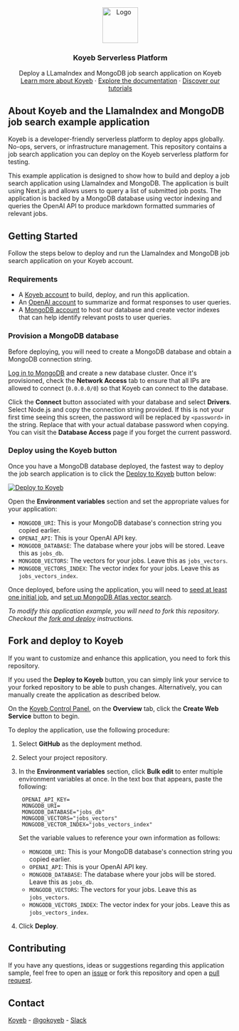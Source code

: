 <div align="center">
  <a href="https://koyeb.com">
    <img src="https://www.koyeb.com/static/images/icons/koyeb.svg" alt="Logo" width="80" height="80">
  </a>
  <h3 align="center">Koyeb Serverless Platform</h3>
  <p align="center">
    Deploy a LLamaIndex and MongoDB job search application on Koyeb
    <br />
    <a href="https://koyeb.com">Learn more about Koyeb</a>
    ·
    <a href="https://koyeb.com/docs">Explore the documentation</a>
    ·
    <a href="https://koyeb.com/tutorials">Discover our tutorials</a>
  </p>
</div>


## About Koyeb and the LlamaIndex and MongoDB job search example application

Koyeb is a developer-friendly serverless platform to deploy apps globally. No-ops, servers, or infrastructure management.  This repository contains a job search application you can deploy on the Koyeb serverless platform for testing.

This example application is designed to show how to build and deploy a job search application using LlamaIndex and MongoDB.  The application is built using Next.js and allows users to query a list of submitted job posts.  The application is backed by a MongoDB database using vector indexing and queries the OpenAI API to produce markdown formatted summaries of relevant jobs.

## Getting Started

Follow the steps below to deploy and run the LlamaIndex and MongoDB job search application on your Koyeb account.

### Requirements

* A [Koyeb account](https://app.koyeb.com/auth/signup) to build, deploy, and run this application.
* An [OpenAI account](https://platform.openai.com) to summarize and format responses to user queries.
* A [MongoDB account](https://mongodb.com) to host our database and create vector indexes that can help identify relevant posts to user queries.

### Provision a MongoDB database

Before deploying, you will need to create a MongoDB database and obtain a MongoDB connection string.

[Log in to MongoDB](https://account.mongodb.com/account/login) and create a new database cluster.  Once it's provisioned, check the **Network Access** tab to ensure that all IPs are allowed to connect (`0.0.0.0/0`) so that Koyeb can connect to the database.

Click the **Connect** button associated with your database and select **Drivers**.  Select Node.js and copy the connection string provided.  If this is not your first time seeing this screen, the password will be replaced by `<password>` in the string. Replace that with your actual database password when copying.  You can visit the **Database Access** page if you forget the current password.

### Deploy using the Koyeb button

Once you have a MongoDB database deployed, the fastest way to deploy the job search application is to click the [Deploy to Koyeb](https://www.koyeb.com/docs/build-and-deploy/deploy-to-koyeb-button) button below:

[![Deploy to Koyeb](https://www.koyeb.com/static/images/deploy/button.svg)](https://app.koyeb.com/deploy?name=llamaindex-job-search&type=git&repository=koyeb%2Fexample-llamaindex-mongodb-job-search&branch=main&builder=buildpack&env%5BOPENAI_API_KEY%5D=CHANGE_ME&env%5BMONGODB_URI%5D=CHANGE_ME&env%5BMONGODB_DATABASE%5D=jobs_db&env%5BMONGODB_VECTORS%5D=jobs_vectors&env%5BMONGODB_VECTOR_INDEX%5D=jobs_vectors_index&ports=8000%3Bhttp%3B%2F)

Open the **Environment variables** section and set the appropriate values for your application:

- `MONGODB_URI`: This is your MongoDB database's connection string you copied earlier.
- `OPENAI_API`: This is your OpenAI API key.
- `MONGODB_DATABASE`: The database where your jobs will be stored.  Leave this as `jobs_db`.
- `MONGODB_VECTORS`: The vectors for your jobs.  Leave this as `jobs_vectors`.
- `MONGODB_VECTORS_INDEX`: The vector index for your jobs.  Leave this as `jobs_vectors_index`.

Once deployed, before using the application, you will need to [seed at least one initial job](https://koyeb.com/tutorials/using-llamaindex-and-mongodb-to-build-a-job-search-assistant#seed-the-job-database), and [set up MongoDB Atlas vector search](https://koyeb.com/tutorials/using-llamaindex-and-mongodb-to-build-a-job-search-assistant#set-up-mongo-db-atlas-vector-search).

_To modify this application example, you will need to fork this repository. Checkout the [fork and deploy](#fork-and-deploy-to-koyeb) instructions._

## Fork and deploy to Koyeb

If you want to customize and enhance this application, you need to fork this repository.

If you used the **Deploy to Koyeb** button, you can simply link your service to your forked repository to be able to push changes.  Alternatively, you can manually create the application as described below.

On the [Koyeb Control Panel](https://app.koyeb.com/), on the **Overview** tab, click the **Create Web Service** button to begin.

To deploy the application, use the following procedure:

1. Select **GitHub** as the deployment method.
2. Select your project repository.
3. In the **Environment variables** section, click **Bulk edit** to enter multiple environment variables at once. In the text box that appears, paste the following:

   ```
    OPENAI_API_KEY=
    MONGODB_URI=
    MONGODB_DATABASE="jobs_db"
    MONGODB_VECTORS="jobs_vectors"
    MONGODB_VECTOR_INDEX="jobs_vectors_index"
   ```

   Set the variable values to reference your own information as follows:

    - `MONGODB_URI`: This is your MongoDB database's connection string you copied earlier.
    - `OPENAI_API`: This is your OpenAI API key.
    - `MONGODB_DATABASE`: The database where your jobs will be stored.  Leave this as `jobs_db`.
    - `MONGODB_VECTORS`: The vectors for your jobs.  Leave this as `jobs_vectors`.
    - `MONGODB_VECTORS_INDEX`: The vector index for your jobs.  Leave this as `jobs_vectors_index`.

4. Click **Deploy**.

## Contributing

If you have any questions, ideas or suggestions regarding this application sample, feel free to open an [issue](https://github.com/koyeb/example-llamaindex-mongodb-job-search/issues) or fork this repository and open a [pull request](https://github.com/koyeb/example-llamaindex-mongodb-job-search/pulls).

## Contact

[Koyeb](https://www.koyeb.com) - [@gokoyeb](https://twitter.com/gokoyeb) - [Slack](http://slack.koyeb.com/)
